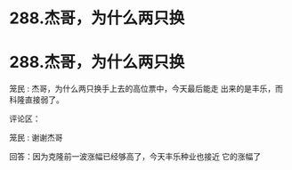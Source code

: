 # 288.杰哥，为什么两只换

# 288.杰哥，为什么两只换

笼民 : 杰哥，为什么两只换手上去的高位票中，今天最后能走 出来的是丰乐，而科隆直接弱了。

评论区：

笼民 : 谢谢杰哥

回答：因为克隆前一波涨幅已经够高了，今天丰乐种业也接近 它的涨幅了
